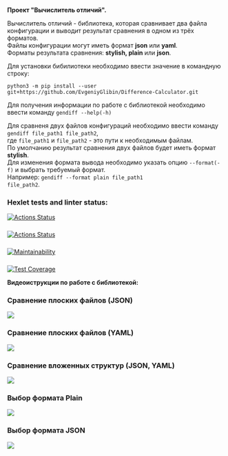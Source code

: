 <p><strong>Проект "Вычислитель отличий".</strong></p>

Вычислитель отличий - библиотека, которая сравнивает два файла конфигурации и выводит результат сравнения в одном из трёх форматов.<br>
Файлы конфигурации могут иметь формат <b>json</b> или <b>yaml</b>.<br>
Форматы результата сравнения: <b>stylish, plain</b> или <b>json</b>.<br>

Для установки бибилиотеки необходимо ввести значение в командную строку:<br>
<p><code>python3 -m pip install --user git+https://github.com/EvgeniyGlibin/Difference-Calculator.git</code></p>

Для получения информации по работе с библиотекой необходимо ввести команду <code>gendiff --help(-h)</code>

Для сравненя двух файлов конфигураций необходимо ввести команду <code>gendiff file_path1 file_path2</code>,<br>
где <code>file_path1</code> и <code>file_path2</code> - это пути к необходимым файлам.<br>
По умолчанию результат сравнения двух файлов будет иметь формат <b>stylish</b>.<br>
Для изменения формата вывода необходимо указать опцию <code>--format(-f)</code> и выбрать требуемый формат.<br>
Например: <code>gendiff --format plain file_path1 file_path2</code>.


### Hexlet tests and linter status:
[![Actions Status](https://github.com/EvgeniyGlibin/python-project-50/workflows/hexlet-check/badge.svg)](https://github.com/EvgeniyGlibin/python-project-50/actions)
###
[![Actions Status](https://github.com/EvgeniyGlibin/python-project-50/workflows/gendiff-check/badge.svg)](https://github.com/EvgeniyGlibin/python-project-50/actions)
###
[![Maintainability](https://api.codeclimate.com/v1/badges/ae288673048b7619f3a9/maintainability)](https://codeclimate.com/github/EvgeniyGlibin/python-project-50/maintainability)

###
[![Test Coverage](https://api.codeclimate.com/v1/badges/ae288673048b7619f3a9/test_coverage)](https://codeclimate.com/github/EvgeniyGlibin/python-project-50/test_coverage)


<p><strong>Видеоиструкции по работе с библиотекой:</strong></p>

### Сравнение плоских файлов (JSON)
<a href="https://asciinema.org/a/598716" target="_blank"><img src="https://asciinema.org/a/598716.svg" /></a>

### Сравнение плоских файлов (YAML)
<a href="https://asciinema.org/a/598717" target="_blank"><img src="https://asciinema.org/a/598717.svg" /></a>

### Сравнение вложенных структур (JSON, YAML)
<a href="https://asciinema.org/a/599806" target="_blank"><img src="https://asciinema.org/a/599806.svg" /></a>

### Выбор формата Plain
<a href="https://asciinema.org/a/600821" target="_blank"><img src="https://asciinema.org/a/600821.svg" /></a>

### Выбор формата JSON
<a href="https://asciinema.org/a/600823" target="_blank"><img src="https://asciinema.org/a/600823.svg" /></a>
